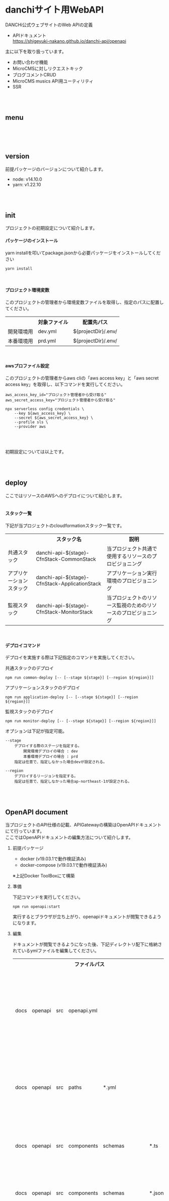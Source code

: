 
# danchiサイト用WebAPI

DANCHi公式ウェブサイトのWeb APIの定義<br>

<!-- - サイトURL<br>
https://yubiori-band.com -->
- APIドキュメント<br>
https://shigeyuki-nakano.github.io/danchi-api/openapi

主に以下を取り扱っています。
- お問い合わせ機能
- MicroCMSに対しリクエストキック
- ブログコメントCRUD
- MicroCMS musics API用ユーティリティ
- SSR

<br>
<br>

## menu
<!-- START doctoc generated TOC please keep comment here to allow auto update -->
<!-- DON'T EDIT THIS SECTION, INSTEAD RE-RUN doctoc TO UPDATE -->
<br>


<!-- END doctoc generated TOC please keep comment here to allow auto update -->
<br>
<br>


## version
前提パッケージのバージョンについて紹介します。

- node: v14.10.0
- yarn: v1.22.10

<br>
<br>

## init
プロジェクトの初期設定について紹介します。
<br>


#### パッケージのインストール

yarn installを叩いてpackage.jsonから必要パッケージをインストールしてください
```
yarn install
```
<br>

#### プロジェクト環境変数
このプロジェクトの管理者から環境変数ファイルを取得し、指定のパスに配置してください。

<table>
	<tr>
		<th></th>
		<th>対象ファイル</th>
		<th>配置先パス</th>		
	</tr>
	<tr>
		<td>開発環境用</td>
		<td>dev.yml</td>
		<td>${projectDir}/.env/</td>
	</tr>
	<tr>
		<td>本番環境用</td>
		<td>prd.yml</td>
		<td>${projectDir}/.env/</td>		
	</tr>
</table>
<br>


#### awsプロファイル設定
このプロジェクトの管理者からaws cliの「aws access key」と「aws secret access key」を取得し、以下コマンドを実行してください。

  

```
aws_access_key_id="プロジェクト管理者から受け取る"
aws_secret_access_key="プロジェクト管理者から受け取る"

npx serverless config credentials \
	--key ${aws_access_key} \
	--secret ${aws_secret_access_key} \
	--profile sls \
	--provider aws
```
<br>
<br>

初期設定については以上です。

  
  
<br>
<br>


## deploy

ここではリソースのAWSへのデプロイについて紹介します。
<br>
<br>

#### スタック一覧
下記が当プロジェクトのcloudformationスタック一覧です。

<table>
	<tr>
		<th></th>
		<th>スタック名</th>
		<th>説明</th>
	</tr>
	<tr>
		<td>共通スタック</td>
		<td>danchi-api-${stage}-CfnStack-CommonStack</td>
		<td>当プロジェクト共通で使用するリソースのプロビジョニング</td>
	</tr>
	<tr>
		<td>アプリケーションスタック</td>
		<td>danchi-api-${stage}-CfnStack-ApplicationStack</td>
		<td>アプリケーション実行環境のプロビジョニング</td>
	</tr>
	<tr>
		<td>監視スタック</td>
		<td>danchi-api-${stage}-CfnStack-MonitorStack</td>
		<td>当プロジェクトのリソース監視のためのリソースのプロビジョニング</td>
	</tr>
</table>
<br>

#### デプロイコマンド
デプロイを実施する際は下記指定のコマンドを実施してください。

共通スタックのデプロイ
```
npm run common-deploy [-- [--stage ${stage}] [--region ${region}]]
```
アプリケーションスタックのデプロイ
```
npm run application-deploy [-- [--stage ${stage}] [--region ${region}]]
```
監視スタックのデプロイ
```
npm run monitor-deploy [-- [--stage ${stage}] [--region ${region}]]
```

オプションは下記が指定可能。

	--stage 
		デプロイする際のステージを指定する。
			開発環境デプロイの場合 : dev
			本番環境デプロイの場合 : prd
		指定は任意で、指定しなかった場合devが設定される。
	
	--region
		デプロイするリージョンを指定する。
		指定は任意で、指定しなかった場合ap-northeast-1が設定される。
  
<br>
<br>

 ## OpenAPI document
 当プロジェクトのAPI仕様の記載、APIGatewayの構築はOpenAPIドキュメントにて行っています。<br>
 ここではOpenAPIドキュメントの編集方法について紹介します。

1. 前提パッケージ
	- docker (v19.03.1で動作検証済み)
	- docker-compose (v19.03.1で動作検証済み)

	※上記Docker ToolBoxにて構築

2. 準備

	下記コマンドを実行してください。

	```
	npm run openapi:start
	```

	実行するとブラウザが立ち上がり、openapiドキュメントが閲覧できるようになります。

3. 編集

	ドキュメントが閲覧できるようになった後、下記ディレクトリ配下に格納されているymlファイルを編集してください。

	<table>
		<tr>
			<th colspan="6">ファイルパス</th>
			<th>説明</th>
		</tr>
		<tr>
			<td>docs</td>
			<td>openapi</td>
			<td>src</td>
			<td>openapi.yml</td>
			<td></td>
			<td></td>
			<td>openapi定義の最親ファイル(各コンポーネントをこのファイルから呼び出す)</td>
		</tr>
		<tr>
			<td>docs</td>
			<td>openapi</td>
			<td>src</td>
			<td>paths</td>
			<td>*.yml</td>
			<td></td>
			<td>APIで利用可能なリクエスト・メソッドを定義するファイル</td>
		</tr>
		<tr>
			<td>docs</td>
			<td>openapi</td>
			<td>src</td>
			<td>components</td>
			<td>schemas</td>
			<td>*.ts</td>
			<td>スキーマの型定義ファイル(書き込み用)</td>
		</tr>
		<tr>
			<td>docs</td>
			<td>openapi</td>
			<td>src</td>
			<td>components</td>
			<td>schemas</td>
			<td>*.json</td>
			<td>スキーマの型定義ファイル(読み込み用)</td>
		</tr>
		<tr>
			<td>docs</td>
			<td>openapi</td>
			<td>src</td>
			<td>components</td>
			<td>securitySchemes</td>
			<td>*.yml</td>
			<td>APIの認証設定を定義するファイル</td>
		</tr>
	</table>

	編集後、「2. 準備」にて開いたページをリロードすれば最新の内容が表示されます。

4. 終了

	ドキュメント編集環境はdockerにて動作しているため、編集を終了する際は対象コンテナの終了をしなければなりません。<br>
	終了する際のコマンドを紹介します。<br>
	<br>
	下記コマンドを実行し、dockerコンテナを停止してください。
	```
	npm run openapi:stop
	```
	下記が最後に表示されていれば停止スクリプトが正常に終了したことになります。
	```
	Stop Open API document browsing environment is complete.
	```


## infrastructure
<!-- - 構成概要図
![構成概要図画像](./docs/readme/images/outline_architecture.png "構成概要図画像")

- メール送信処理構成図
	![メール送信処理構成図画像](./docs/readme/images/paths/v1_sendEmail_send_architecture.png "メール送信処理構成図画像")

- メール送信ヘルスチェック処理構成図
![メール送信ヘルスチェック処理構成図画像](./docs/readme/images/paths/v1_sendEmail_healthCheck_architecture.png "メール送信ヘルスチェック処理構成図画像")

- ライブ情報取得処理構成図
![ライブ情報取得処理構成図画像](./docs/readme/images/paths/v1_livePlan_architecture.png "ライブ情報取得処理構成図画像") -->

